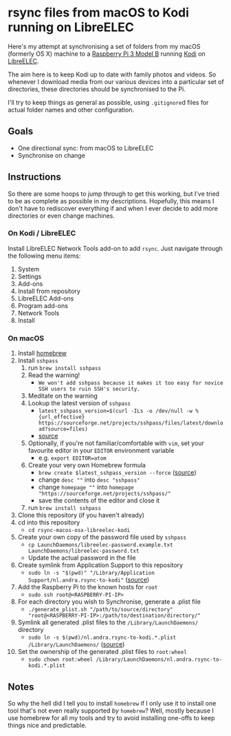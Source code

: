 rsync files from macOS to Kodi running on LibreELEC
===================================================

Here's my attempt at synchronising a set of folders from my macOS (formerly OS X)
machine to a [Raspberry Pi 3 Model B](https://www.raspberrypi.org/products/raspberry-pi-3-model-b/)
running [Kodi](https://kodi.tv) on [LibreELEC](https://libreelec.tv).

The aim here is to keep Kodi up to date with family photos and videos. So
whenever I download media from our various devices into a particular set of
directories, these directories should be synchronised to the Pi.

I'll try to keep things as general as possible, using `.gitignore`d files for
actual folder names and other configuration.

## Goals

- One directional sync: from macOS to LibreELEC
- Synchronise on change

## Instructions

So there are some hoops to jump through to get this working, but I've tried to be
as complete as possible in my descriptions. Hopefully, this means I don't have to
rediscover everything if and when I ever decide to add more directories or even
change machines.

### On Kodi / LibreELEC

Install LibreELEC Network Tools add-on to add `rsync`. Just navigate through the
following menu items:

1. System
2. Settings
3. Add-ons
4. Install from repository
5. LibreELEC Add-ons
6. Program add-ons
7. Network Tools
8. Install

### On macOS

1. Install [homebrew]
2. Install `sshpass`
   1. run `brew install sshpass`
   2. Read the warning!
      - `We won't add sshpass because it makes it too easy for novice SSH users to ruin SSH's security.`
   3. Meditate on the warning
   4. Lookup the latest version of `sshpass`
      - `latest_sshpass_version=$(curl -ILs -o /dev/null -w %{url_effective} https://sourceforge.net/projects/sshpass/files/latest/download?source=files)`
      - [source][get_redirect_url]
   5. Optionally, if you're not familiar/comfortable with `vim`, set your favourite editor in your `EDITOR` environment variable
      - e.g. `export EDITOR=atom`
   6. Create your very own Homebrew formula
      - `brew create $latest_sshpass_version --force` ([source][create_formula])
      - change `desc ""` into `desc "sshpass"`
      - change `homepage ""` into `homepage "https://sourceforge.net/projects/sshpass/"`
      - save the contents of the editor and close it
   7. run `brew install sshpass`
3. Clone this repository (if you haven't already)
4. cd into this repository
   - `cd rsync-macos-osx-libreelec-kodi`
5. Create your own copy of the password file used by `sshpass`
   - `cp LaunchDaemons/libreelec-password.example.txt LaunchDaemons/libreelec-password.txt`
   - Update the actual password in the file
6. Create symlink from Application Support to this repository
   - `sudo ln -s "$(pwd)" "/Library/Application Support/nl.andra.rsync-to-kodi"` ([source][symlink_current])
7. Add the Raspberry Pi to the known hosts for `root`
   - `sudo ssh root@<RASPBERRY-PI-IP>`
8. For each directory you wish to Synchronise, generate a .plist file
   - `./generate_plist.sh "/path/to/source/directory" "root@<RASPBERRY-PI-IP>:/path/to/destination/directory/"`
9. Symlink all generated .plist files to the `/Library/LaunchDaemons/` directory
   - `sudo ln -s $(pwd)/nl.andra.rsync-to-kodi.*.plist /Library/LaunchDaemons/` ([source][symlink_multiple])
10. Set the ownership of the generated .plist files to `root:wheel`
    - `sudo chown root:wheel /Library/LaunchDaemons/nl.andra.rsync-to-kodi.*.plist`

[homebrew]:             https://brew.sh
[get_redirect_url]:     http://stackoverflow.com/a/3077316
[create_formula]:       https://gist.github.com/arunoda/7790979#gistcomment-1756013
[symlink_current]:      https://unix.stackexchange.com/a/147796
[symlink_multiple]:     https://superuser.com/a/633610


## Notes

So why the hell did I tell you to install `homebrew` if I only use it to install
one tool that's not even really supported _by_ `homebrew`? Well, mostly because
I use homebrew for all my tools and try to avoid installing one-offs to keep things
nice and predictable.
